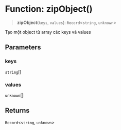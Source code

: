 # Function: zipObject()

> **zipObject**(`keys`, `values`): `Record`\<`string`, `unknown`\>

Tạo một object từ array các keys và values

## Parameters

### keys

`string`[]

### values

`unknown`[]

## Returns

`Record`\<`string`, `unknown`\>
